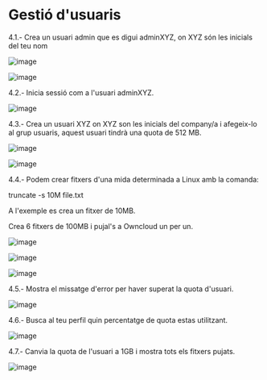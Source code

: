 # Gestió d'usuaris

4.1.- Crea un usuari admin que es digui adminXYZ, on XYZ són les inicials del teu nom

![image](https://user-images.githubusercontent.com/116022089/198057479-76cc0aae-bee4-4466-91aa-206859cf7fc8.png)

![image](https://user-images.githubusercontent.com/116022089/198058288-f173975c-a691-4733-919f-31a475f685f2.png)

4.2.- Inicia sessió com a l'usuari adminXYZ.

![image](https://user-images.githubusercontent.com/116022089/198058955-7b3f8eac-6b29-4b1b-a2e8-e246aa7a2bc1.png)

4.3.- Crea un usuari XYZ on XYZ son les inicials del company/a i afegeix-lo al grup usuaris, aquest usuari tindrà una quota de 512 MB.

![image](https://user-images.githubusercontent.com/116022089/198059506-02c1ea19-bad9-486a-8048-08ec20df7965.png)

![image](https://user-images.githubusercontent.com/116022089/198059886-c85ddfc8-dff1-4b98-a84b-eaa0bf58b9f2.png)

4.4.- Podem crear fitxers d'una mida determinada a Linux amb la comanda:

truncate -s 10M file.txt

A l'exemple es crea un fitxer de 10MB.

Crea 6 fitxers de 100MB i pujal's a Owncloud un per un.

![image](https://user-images.githubusercontent.com/116022089/198062228-b057ec7a-4a2c-4954-89e9-6723cfb0ecdc.png)

![image](https://user-images.githubusercontent.com/116022089/198063720-db981411-076b-4710-bd7f-aa72939e0733.png)

![image](https://user-images.githubusercontent.com/116022089/198064861-3cf2244a-0710-417e-b289-47abf526cf9a.png)

4.5.- Mostra el missatge d'error per haver superat la quota d'usuari.

![image](https://user-images.githubusercontent.com/116022089/198064639-57a2f306-d33a-4d1b-b741-52e5a4c6df7b.png)

4.6.- Busca al teu perfil quin percentatge de quota estas utilitzant.

![image](https://user-images.githubusercontent.com/116022089/198065113-01634614-6d12-438b-b001-a620ebf46b74.png)

4.7.- Canvia la quota de l'usuari a 1GB i mostra tots els fitxers pujats.

![image](https://user-images.githubusercontent.com/116022089/198066154-334e01ff-9346-4d0b-8561-71a622f841be.png)

